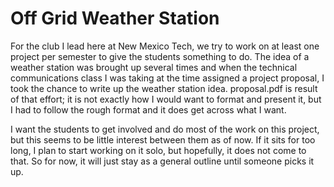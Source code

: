 # Off Grid Weather Station

For the club I lead here at New Mexico Tech, we try to work on at least one project per semester to give the students something to do. The idea of a weather station was brought up several times and when the technical communications class I was taking at the time assigned a project proposal, I took the chance to write up the weather station idea. proposal.pdf is result of that effort; it is not exactly how I would want to format and present it, but I had to follow the rough format and it does get across what I want.

I want the students to get involved and do most of the work on this project, but this seems to be little interest between them as of now. If it sits for too long, I plan to start working on it solo, but hopefully, it does not come to that. So for now, it will just stay as a general outline until someone picks it up.